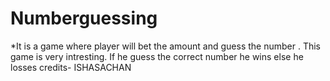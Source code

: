 # Numberguessing
*It is a game where player will bet the amount and guess the number . This game is very intresting. If he guess the correct number he wins else he losses 
credits- ISHASACHAN

